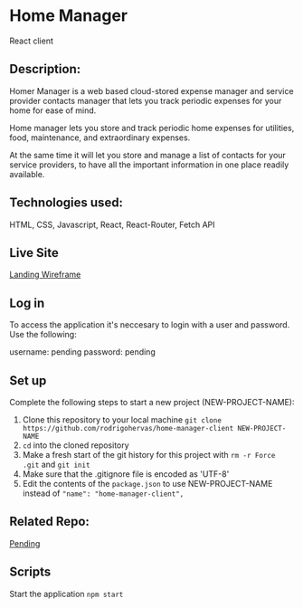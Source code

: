 # Home Manager

React client


## Description: 

Homer Manager is a web based cloud-stored expense manager and service provider contacts manager that lets you track periodic expenses for your home for ease of mind.

Home manager lets you store and track periodic home expenses for utilities, food, maintenance, and extraordinary expenses.

At the same time it will let you store and manage a list of contacts for your service providers, to have all the important information in one place readily available.


## Technologies used: 

HTML, CSS, Javascript, React, React-Router, Fetch API


## Live Site

[Landing Wireframe](https://rodrigohervas.github.io/home-manager-client/wireframes/landing.html)


## Log in

To access the application it's neccesary to login with a user and password. Use the following:

username: pending
password: pending


## Set up

Complete the following steps to start a new project (NEW-PROJECT-NAME):

1. Clone this repository to your local machine `git clone https://github.com/rodrigohervas/home-manager-client NEW-PROJECT-NAME`
2. `cd` into the cloned repository
3. Make a fresh start of the git history for this project with `rm -r Force .git` and `git init`
4. Make sure that the .gitignore file is encoded as 'UTF-8'
5. Edit the contents of the `package.json` to use NEW-PROJECT-NAME instead of `"name": "home-manager-client",`


## Related Repo:

[Pending](https://github.com/rodrigohervas/home-manager-client)


## Scripts

Start the application `npm start`
